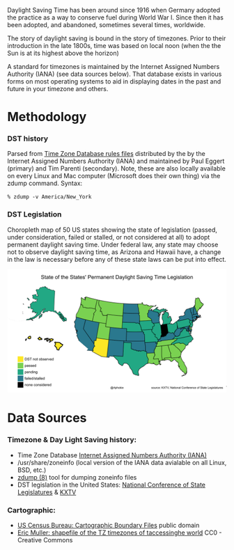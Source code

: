 Daylight Saving Time has been around since 1916 when Germany adopted the practice as a way to conserve fuel during World War I.  Since then it has been adopted, and abandoned, sometimes several times, worldwide.

The story of daylight saving is bound in the story of timezones.  Prior to their introduction in the late 1800s, time was based on local noon (when the the Sun is at its highest above the horizon)

A standard for timezones is maintained by the Internet Assigned Numbers Authority (IANA) (see data sources below).  That database exists in various forms on most operating systems to aid in displaying dates in the past and future in your timezone and others.

# Methodology

### DST history
Parsed from [Time Zone Database rules files](https://www.iana.org/time-zones) distributed by the by the Internet Assigned Numbers Authority (IANA) and maintained by  Paul Eggert (primary) and Tim Parenti (secondary).
Note, these are also locally available on every Linux and Mac computer (Microsoft does their own thing) via the zdump command.  Syntax:

    % zdump -v America/New_York

### DST Legislation

Choropleth map of 50 US states showing the state of legislation (passed, under consideration, failed or stalled, or not considered at all) to adopt permanent daylight saving time.
Under federal law, any state may choose not to observe daylight saving time, as Arizona and Hawaii have, a change in the law is necessary before any of these state laws can be put into effect.

![state of DST legislation](dst_legislation.png)

# Data Sources
### Timezone & Day Light Saving history:
* Time Zone Database [Internet Assigned Numbers Authority (IANA)](https://www.iana.org/time-zones)
* /usr/share/zoneinfo (local version of the IANA data avialable on all Linux, BSD, etc.)
* [zdump (8)](https://man7.org/linux/man-pages/man8/zdump.8.html) tool for dumping zoneinfo files
* DST legislation in the United States: [National Conference of State Legislatures](https://www.ncsl.org/research/transportation/daylight-savings-time-state-legislation.aspx) & [KXTV](https://www.abc10.com/article/news/nation-world/daylight-saving-time-bill-status-all-50-states/507-25ff8777-63bc-423f-895d-22f5a3d5d28c)

### Cartographic:
* [US Census Bureau: Cartographic Boundary Files](https://www.census.gov/geographies/mapping-files/time-series/geo/carto-boundary-file.html) public domain
* [Eric Muller: shapefile of the TZ timezones of taccessinghe world](http://efele.net/maps/tz/world/) CC0 - Creative Commons